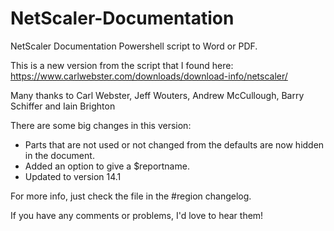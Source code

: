 # NetScaler-Documentation
NetScaler Documentation Powershell script to Word or PDF.

This is a new version from the script that I found here: https://www.carlwebster.com/downloads/download-info/netscaler/

Many thanks to Carl Webster, Jeff Wouters, Andrew McCullough, Barry Schiffer and Iain Brighton

There are some big changes in this version:
- Parts that are not used or not changed from the defaults are now hidden in the document.
- Added an option to give a $reportname.
- Updated to version 14.1

For more info, just check the file in the #region changelog.

If you have any comments or problems, I'd love to hear them!
